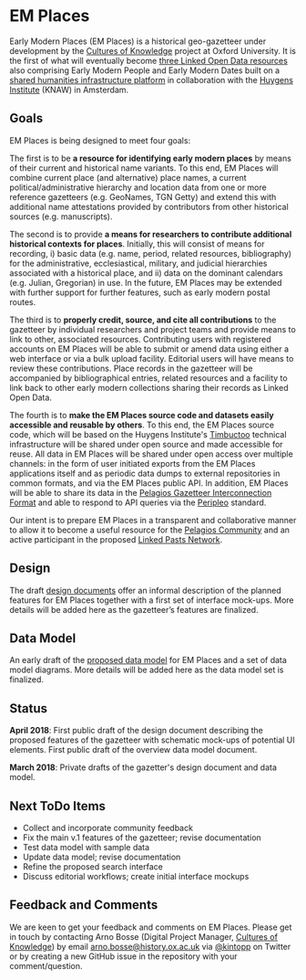 # EM Places
Early Modern Places (EM Places) is a historical geo-gazetteer under development by the [Cultures of Knowledge][1] project at Oxford University. It is the first of what will eventually become [three Linked Open Data resources][2] also comprising Early Modern People and Early Modern Dates built on a [shared humanities infrastructure platform][3] in collaboration with the [Huygens Institute][4] (KNAW) in Amsterdam. 

## Goals
EM Places is being designed to meet four goals: 

The first is to be __a resource for identifying early modern places__ by means of their current and historical name variants. To this end, EM Places will combine current place (and alternative) place names, a current political/administrative hierarchy and location data from one or more reference gazetteers (e.g. GeoNames, TGN Getty) and extend this with additional name attestations provided by contributors from other historical sources (e.g. manuscripts).

The second is to provide __a means for researchers to contribute additional historical contexts for places__. Initially, this will consist of means for recording, i) basic data (e.g. name, period, related resources, bibliography) for the administrative, ecclesiastical, military, and judicial hierarchies associated with a historical place, and ii) data on the dominant calendars (e.g. Julian, Gregorian) in use. In the future, EM Places may be extended with further support for further features, such as early modern postal routes.

The third is to __properly credit, source, and cite all contributions__ to the gazetteer by individual researchers and project teams and provide means to link to other, associated resources. Contributing users with registered accounts on EM Places will be able to submit or amend data using either a web interface or via a bulk upload facility. Editorial users will have means to review these contributions. Place records in the gazetteer will be accompanied by bibliographical entries, related resources and a facility to link back to other early modern collections sharing their records as Linked Open Data.

The fourth is to __make the EM Places source code and datasets easily accessible and reusable by others__. To this end, the EM Places  source code, which will be based on the Huygens Institute's [Timbuctoo][5] technical infrastructure will be shared under open source and made accessible for reuse. All data in EM Places will be shared under open access over multiple channels: in the form of user initiated exports from the EM Places applications itself and as periodic data dumps to external repositories in common formats, and via the EM Places public API. In addition, EM Places will be able to share its data in the [Pelagios Gazetteer Interconnection Format][6] and able to respond to API queries via the [Peripleo][7] standard. 

Our intent is to prepare  EM Places in a transparent and collaborative manner to allow it to become a useful resource for the   [Pelagios Community][8] and an active participant in the proposed [Linked Pasts Network][9].

## Design
The draft [design documents][10] offer an informal description of the planned features for EM Places together with a first set of interface mock-ups. More details will be added here as the gazetteer’s features are finalized.

## Data Model
An early draft of the [proposed data model][11] for EM Places and a set of data model diagrams. More details will be added here as the data model set is finalized.

## Status
**April 2018**: First public draft of the design document describing the proposed features of the gazetteer with schematic mock-ups of potential UI elements. First public draft of the overview data model document. 

**March 2018**: Private drafts of the gazetter's design document and data model.

## Next ToDo Items
- Collect and incorporate community feedback
- Fix the main v.1 features of the gazetteer; revise documentation
- Test data model with sample data
- Update data model; revise documentation
- Refine the proposed search interface
- Discuss editorial workflows; create initial interface mockups

## Feedback and Comments
We are keen to get your feedback and comments on EM Places. Please get in touch by contacting Arno Bosse (Digital Project Manager, [Cultures of Knowledge][12]) by email [arno.bosse@history.ox.ac.uk][13] via [@kintopp][14] on Twitter or by creating a new GitHub issue in the repository with your comment/question.

[1]:	culturesofknowledge.org
[2]:	http://www.culturesofknowledge.org/?p=8455
[3]:	https://github.com/HuygensING/timbuctoo
[4]:	https://www.huygens.knaw.nl/?lang=en
[5]:	https://github.com/HuygensING/timbuctoo
[6]:	https://github.com/pelagios/pelagios-cookbook/wiki/Pelagios-Gazetteer-Interconnection-Format
[7]:	https://github.com/pelagios/peripleo
[8]:	http://commons.pelagios.org
[9]:	http://commons.pelagios.org/groups/linked-pasts/forum/topic/from-linking-places-to-a-linked-pasts-network/
[10]:	/design
[11]:	/models
[12]:	http://culturesofknowledge.org
[13]:	mailto:arno.bosse@history.ox.ac.uk
[14]:	http://twitter.com/kintopp